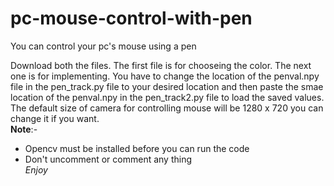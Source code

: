 # pc-mouse-control-with-pen
You can control your pc's mouse using a pen

Download both the files.
The first file is for chooseing the color. 
The next one is for implementing.
You have to change the location of the penval.npy file in the pen_track.py file to your desired location and then paste the smae location of the penval.npy in the pen_track2.py file to load the saved values.
The default size of camera for controlling mouse will be 1280 x 720 you can change it if you want.
<br />**Note**:- 
* Opencv must be installed before you can run the code
* Don't uncomment or comment any thing
<br />_Enjoy_
